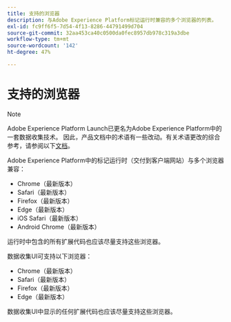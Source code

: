 ```yaml
---
title: 支持的浏览器
description: 与Adobe Experience Platform标记运行时兼容的多个浏览器的列表。
exl-id: fc9ff6f5-7d54-4f13-8286-44791499d704
source-git-commit: 32aa453ca40c0500da0fec8957db978c319a3dbe
workflow-type: tm+mt
source-wordcount: '142'
ht-degree: 47%

---
```


# 支持的浏览器

>[!NOTE]
>
>Adobe Experience Platform Launch已更名为Adobe Experience Platform中的一套数据收集技术。 因此，产品文档中的术语有一些改动。有关术语更改的综合参考，请参阅以下[文档](../term-updates.md)。

Adobe Experience Platform中的标记运行时（交付到客户端网站）与多个浏览器兼容：

- Chrome（最新版本）
- Safari（最新版本）
- Firefox（最新版本）
- Edge（最新版本）
- iOS Safari（最新版本）
- Android Chrome（最新版本）

运行时中包含的所有扩展代码也应该尽量支持这些浏览器。

数据收集UI可支持以下浏览器：

- Chrome（最新版本）
- Safari（最新版本）
- Firefox（最新版本）
- Edge（最新版本）

数据收集UI中显示的任何扩展代码也应该尽量支持这些浏览器。
